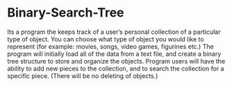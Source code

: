# Binary-Search-Tree
Its a program the keeps track of a user’s personal collection of a particular type of object.
You can choose what type of object you would like to represent (for example: movies, songs, video
games, figurines etc.) The program will initially load all of the data from a text file, and create a binary
tree structure to store and organize the objects. Program users will have the ability to add new pieces
to the collection, and to search the collection for a specific piece. (There will be no deleting of objects.)
